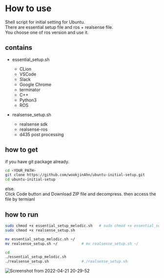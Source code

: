 # How to use

Shell script for initial setting for Ubuntu.  
There are essential setup file and ros + realsense file.  
You choose one of ros version and use it. 


## contains
- essential_setup.sh  
  + CLion    
  + VSCode  
  + Slack    
  + Google Chrome    
  + terminator    
  + C++    
  + Python3    
  + ROS  
  
- realsense_setup.sh  
  + realsense sdk    
  + realsense-ros    
  + d435 post processing  

## how to get  
if you have git package already.  

```bash
cd <YOUR_PATH>
git clone https://github.com/wookjinAhn/ubuntu-initial-setup.git
cd ubuntu-initial-setup
```

else.  
Click Code button and Download ZIP file and decompress. 
then access the file by termianl  


## how to run  

```bash
sudo chmod +x essential_setup_melodic.sh   # sudo chmod +x essential_setup_melodic.sh
sudo chmod +x realsense_setup.sh   

mv essential_setup_melodic.sh ~/
mv realsense_setup.sh ~/           # mv realsense_setup.sh ~/

cd
./essential_setup_melodic.sh
./realsense_setup.sh               #./realsense_setup.sh
```

![Screenshot from 2022-04-21 20-29-52](https://user-images.githubusercontent.com/79748805/164449366-0033cd0d-21aa-4c2d-9c3d-83437b37e869.png)
